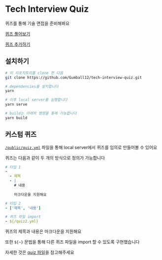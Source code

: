 # Tech Interview Quiz

퀴즈를 통해 기술 면접을 준비해봐요

[퀴즈 풀어보기](https://gumball12.github.io/tech-interview-quiz)

[퀴즈 추가하기](https://github.com/Gumball12/tech-interview-quiz-items/issues)

## 설치하기

```sh
# 이 리포지토리를 clone 한 다음
git clone https://github.com/Gumball12/tech-interview-quiz.git

# dependencies를 설치합니다
yarn

# 이후 local server를 실행합니다
yarn serve

# build는 아래의 명령을 통해 가능합니다
yarn build
```

## 커스텀 퀴즈

[`/public/quiz.yml`](./public/quiz.yml) 파일을 통해 local server에서 퀴즈를 임의로 만들어볼 수 있어요

퀴즈는 다음과 같이 두 개의 방식으로 정의가 가능합니다

```yml
# 타입 1
-
  - 제목
  - |
    # 내용
    
    마크다운을 지원해요

# 타입 2
- ['제목', '내용']

# 퀴즈 파일 import
- ${/quiz2.yml}
```

퀴즈의 제목과 내용은 마크다운을 지원해요

또한 `${~}` 문법을 통해 다른 퀴즈 파일을 import 할 수 있도록 구현했습니다

자세한 것은 [quiz 파일](./public/quiz.yml)을 참고해주세요
